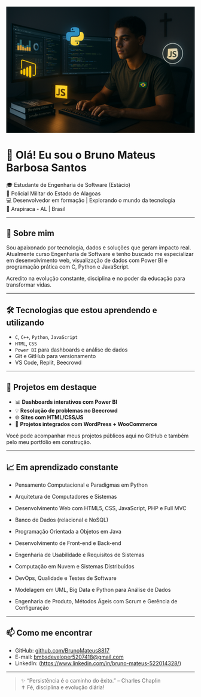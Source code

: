 <p align="center">
  <img src="coding-profile.png" alt="Imagem de Bruno desenvolvendo com tecnologias" width="600"/>
</p>

# 👋 Olá! Eu sou o Bruno Mateus Barbosa Santos

🎓 Estudante de Engenharia de Software (Estácio)  
👮 Policial Militar do Estado de Alagoas  
💻 Desenvolvedor em formação | Explorando o mundo da tecnologia  
📍 Arapiraca - AL | Brasil

---

## 🚀 Sobre mim

Sou apaixonado por tecnologia, dados e soluções que geram impacto real. Atualmente curso Engenharia de Software e tenho buscado me especializar em desenvolvimento web, visualização de dados com Power BI e programação prática com C, Python e JavaScript.

Acredito na evolução constante, disciplina e no poder da educação para transformar vidas.

---

## 🛠️ Tecnologias que estou aprendendo e utilizando

- `C`, `C++`, `Python`, `JavaScript`
- `HTML`, `CSS`
- `Power BI` para dashboards e análise de dados
- Git e GitHub para versionamento
- VS Code, Replit, Beecrowd

---

## 📘 Projetos em destaque

- 📊 **Dashboards interativos com Power BI**
- 💡 **Resolução de problemas no Beecrowd**
- 🌐 **Sites com HTML/CSS/JS**
- 📱 **Projetos integrados com WordPress + WooCommerce**

Você pode acompanhar meus projetos públicos aqui no GitHub e também pelo meu portfólio em construção.

---

## 📈 Em aprendizado constante

- Pensamento Computacional e Paradigmas em Python

- Arquitetura de Computadores e Sistemas

- Desenvolvimento Web com HTML5, CSS, JavaScript, PHP e Full MVC

- Banco de Dados (relacional e NoSQL)

- Programação Orientada a Objetos em Java

- Desenvolvimento de Front-end e Back-end

- Engenharia de Usabilidade e Requisitos de Sistemas

- Computação em Nuvem e Sistemas Distribuídos

- DevOps, Qualidade e Testes de Software

- Modelagem em UML, Big Data e Python para Análise de Dados

- Engenharia de Produto, Métodos Ágeis com Scrum e Gerência de Configuração

---

## 📫 Como me encontrar

- GitHub: [github.com/BrunoMateus8817](https://github.com/BrunoMateus8817)
- E-mail: bmbsdeveloper5207418@gmail.com
- LinkedIn: (https://www.linkedin.com/in/bruno-mateus-522014328/)

---

> ✨ “Persistência é o caminho do êxito.” – Charles Chaplin  
> ✝️ Fé, disciplina e evolução diária!
